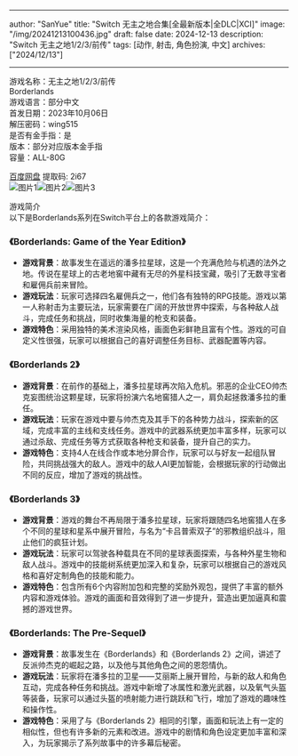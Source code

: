 
---
author: "SanYue"
title: "Switch 无主之地合集[全最新版本|全DLC|XCI]"
image: "/img/20241213100436.jpg"
draft: false
date: 2024-12-13
description: "Switch 无主之地1/2/3/前传"
tags: [动作, 射击, 角色扮演, 中文]
archives: ["2024/12/13"]

---

游戏名称：无主之地1/2/3/前传   
Borderlands    
游戏语言：部分中文  
首发日期：2023年10月06日  
解压密码：wing515  
是否有金手指：是  
版本：部分对应版本金手指   
容量：ALL-80G

[百度网盘](https://pan.baidu.com/s/1LEtL8aajO8A2SDi1Y6ziGw) 提取码: 2i67  
![图片1](/img/ce7a45.jpg)![图片2](/img/d846a3.jpg)![图片3](/img/29204d.jpg)  

游戏简介  
以下是Borderlands系列在Switch平台上的各款游戏简介：

### 《Borderlands: Game of the Year Edition》
- **游戏背景**：故事发生在遥远的潘多拉星球，这是一个充满危险与机遇的法外之地。传说在星球上的古老地窖中藏有无尽的外星科技宝藏，吸引了无数寻宝者和雇佣兵前来冒险。
- **游戏玩法**：玩家可选择四名雇佣兵之一，他们各有独特的RPG技能。游戏以第一人称射击为主要玩法，玩家需要在广阔的开放世界中探索，与各种敌人战斗，完成任务和挑战，同时收集海量的枪支和装备。
- **游戏特色**：采用独特的美术渲染风格，画面色彩鲜艳且富有个性。游戏的可自定义性很强，玩家可以根据自己的喜好调整任务目标、武器配置等内容。

### 《Borderlands 2》
- **游戏背景**：在前作的基础上，潘多拉星球再次陷入危机。邪恶的企业CEO帅杰克妄图统治这颗星球，玩家将扮演六名地窖猎人之一，肩负起拯救潘多拉的重任。
- **游戏玩法**：玩家在游戏中要与帅杰克及其手下的各种势力战斗，探索新的区域，完成丰富的主线和支线任务。游戏中的武器系统更加丰富多样，玩家可以通过杀敌、完成任务等方式获取各种枪支和装备，提升自己的实力。
- **游戏特色**：支持4人在线合作或本地分屏合作，玩家可以与好友一起组队冒险，共同挑战强大的敌人。游戏中的敌人AI更加智能，会根据玩家的行动做出不同的反应，增加了游戏的挑战性。

### 《Borderlands 3》
- **游戏背景**：游戏的舞台不再局限于潘多拉星球，玩家将跟随四名地窖猎人在多个不同的星球和星系中展开冒险，与名为“卡吕普索双子”的邪教组织战斗，阻止他们的疯狂计划。
- **游戏玩法**：玩家可以驾驶各种载具在不同的星球表面探索，与各种外星生物和敌人战斗。游戏中的技能树系统更加深入和复杂，玩家可以根据自己的游戏风格和喜好定制角色的技能和能力。
- **游戏特色**：包含所有6个内容附加包和完整的奖励外观包，提供了丰富的额外内容和游戏体验。游戏的画面和音效得到了进一步提升，营造出更加逼真和震撼的游戏世界。

### 《Borderlands: The Pre-Sequel》
- **游戏背景**：故事发生在《Borderlands》和《Borderlands 2》之间，讲述了反派帅杰克的崛起之路，以及他与其他角色之间的恩怨情仇。
- **游戏玩法**：玩家将在潘多拉的卫星——艾丽斯上展开冒险，与新的敌人和角色互动，完成各种任务和挑战。游戏中新增了冰属性和激光武器，以及氧气头盔等装备，玩家可以通过头盔的喷射能力进行跳跃和飞行，增加了游戏的趣味性和操作性。
- **游戏特色**：采用了与《Borderlands 2》相同的引擎，画面和玩法上有一定的相似性，但也有许多新的元素和改进。游戏中的剧情和角色设定更加丰富和深入，为玩家揭示了系列故事中的许多幕后秘密。
